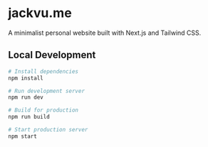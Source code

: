 # jackvu.me

A minimalist personal website built with Next.js and Tailwind CSS.

## Local Development

```bash
# Install dependencies
npm install

# Run development server
npm run dev

# Build for production
npm run build

# Start production server
npm start

